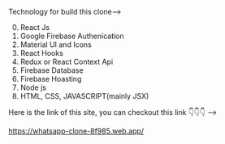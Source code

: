 Technology for build this clone-->

0.  React Js
1.  Google Firebase Authenication
2.  Material UI and Icons
3.  React Hooks
4.  Redux or React Context Api
5.  Firebase Database
6.  Firebase Hoasting
7.  Node js 
8.  HTML, CSS, JAVASCRIPT(mainly JSX)

Here is the link of this site, you can checkout this link 👇👇👇 -->

https://whatsapp-clone-8f985.web.app/
